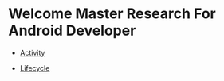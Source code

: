 # Welcome Master Research For Android Developer

- [Activity](activity.md)

- [Lifecycle](lifecycle.md)